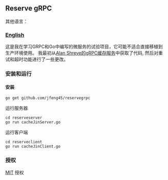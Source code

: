 ## Reserve gRPC

其他语言：
### **[English](README.md)**

这是我在学习GRPC和Go中编写的微服务的试验项目，它可能不适合直接移植到生产环境使用。 
我最初从[Alan Shreve的gRPC缓存服务](https://about.sourcegraph.com/go/grpc-in-production-alan-shreve)中获取了代码, 然后对重试和超时功能进行了一些更改。

### 安装和运行

#### 安装

```
go get github.com/jfeng45/reservegrpc
```

运行服务器
```
cd reserveserver
go run cacheJinServer.go
```
运行客户端
```
cd reserveclient
go run cacheJinClient.go
```
### 授权

[MIT](LICENSE.txt) 授权



